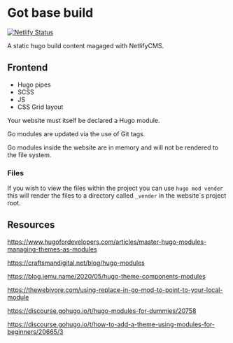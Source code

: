 # Got base build

[![Netlify Status](https://api.netlify.com/api/v1/badges/03d4d767-8a36-4443-9a99-e6d88fc32863/deploy-status)](https://app.netlify.com/sites/luminous/deploys)

A static hugo build content magaged with NetlifyCMS.

## Frontend

* Hugo pipes
* SCSS
* JS
* CSS Grid layout


Your website must itself be declared a Hugo module.

Go modules are updated via the use of Git tags.

Go modules inside the website are in memory and will not be rendered to the file system.
### Files

If you wish to view the files within the project you can use `hugo mod vender` this will render the files to a directory called `_vender` in the website´s project root.

## Resources

https://www.hugofordevelopers.com/articles/master-hugo-modules-managing-themes-as-modules

https://craftsmandigital.net/blog/hugo-modules

https://blog.jemu.name/2020/05/hugo-theme-components-modules

https://thewebivore.com/using-replace-in-go-mod-to-point-to-your-local-module

https://discourse.gohugo.io/t/hugo-modules-for-dummies/20758

https://discourse.gohugo.io/t/how-to-add-a-theme-using-modules-for-beginners/20665/3
